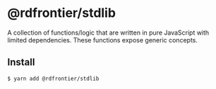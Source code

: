 # @rdfrontier/stdlib

A collection of functions/logic that are written in pure JavaScript with limited
dependencies. These functions expose generic concepts.

## Install

```sh
$ yarn add @rdfrontier/stdlib
```
